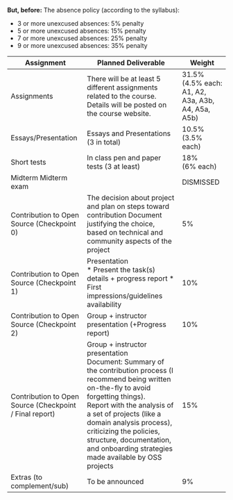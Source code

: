 **But, before:** The absence policy (according to the syllabus):
* 3 or more unexcused absences: 5% penalty
* 5 or more  unexcused absences: 15% penalty
* 7 or more  unexcused absences: 25% penalty
* 9 or more  unexcused absences: 35% penalty

| Assignment                                               | Planned Deliverable                                                                                                                                                                           | Weight  |
|----------------------------------------------------------|-----------------------------------------------------------------------------------------------------------------------------------------------------------------------------------------------|---------|
| Assignments                                              | There will be at least 5 different assignments related to the course. Details will be posted on the course website.                                                                           | 31.5% <br>(4.5% each: A1, A2, A3a, A3b, A4, A5a, A5b)   |
| Essays/Presentation                                      | Essays and Presentations (3 in total)                                                                                                                                                         | 10.5% <br>(3.5% each)   |
| Short tests                                              | In class pen and paper tests (3 at least)                                                                                                                                                     | 18% <br>(6% each)   |
| Midterm Midterm exam                                     |                                                                                                                                                                                               | DISMISSED|
| Contribution to Open Source (Checkpoint 0)               | The decision about project and plan on steps toward contribution Document justifying the choice, based on technical and community aspects of the project                                      | 5%      |
| Contribution to Open Source (Checkpoint 1)               | Presentation<br>* Present the task(s) details + progress report * First impressions/guidelines availability                                                                                                                                                                                  | 10%     |
| Contribution to Open Source (Checkpoint 2)               | Group + instructor presentation (+Progress report)                                                                                                                                                   | 10%     |
| Contribution to Open Source (Checkpoint / Final report)  | Group + instructor presentation<br> Document: Summary of the contribution process (I recommend being written on-the-fly to avoid forgetting things).<br>Report with the analysis of a set of projects (like a domain analysis process), criticizing the policies, structure, documentation, and onboarding strategies made available by OSS projects   | 15%     |
| Extras (to complement/sub)                               | To be announced                                                                                                                                                                               | 9%      |
